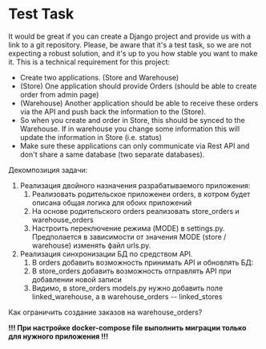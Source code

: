 # Test Task

It would be great if you can create a Django project and provide us with a link to a git repository.
Please, be aware that it's a test task, so we are not expecting a robust solution, and it's up to you how stable you want to make it.
This is a technical requirement for this project:
* Create two applications. (Store and Warehouse)
* (Store) One application should provide Orders (should be able to create order from admin page)
* (Warehouse) Another application should be able to receive these orders via the API and push back the information to the (Store).
* So when you create and order in Store, this should be synced to the Warehouse. If in warehouse you change some information this will update the information in Store (i.e. status)
* Make sure these applications can only communicate via Rest API and don't share a same database (two separate databases).

Декомпозиция задачи:
1) Реализация двойного назначения разрабатываемого приложения:
   1) Реализовать родительское приложенеи orders, в котром будет описана общая логика для обоих приложений
   2) На основе родительского orders реализовать store_orders и warehouse_orders
   3) Настроить переключение режима (MODE) в settings.py. Предполается в зависимости от значения MODE (store / warehouse) изменять файл urls.py.
2) Реализация синхронизации БД по средством API.
   1) В orders добавить возможность принимать API и обновлять БД:
   2) В store_orders добавить возможность отправлять API при добавлении новой записи
   3) Видимо, в store_orders models.py нужно добавить поле linked_warehouse, а в warehouse_orders -- linked_stores


Как ограничить создание заказов на warehouse_orders?

__!!! При настройке docker-compose file выполнить миграции только для нужного приложения !!!__

